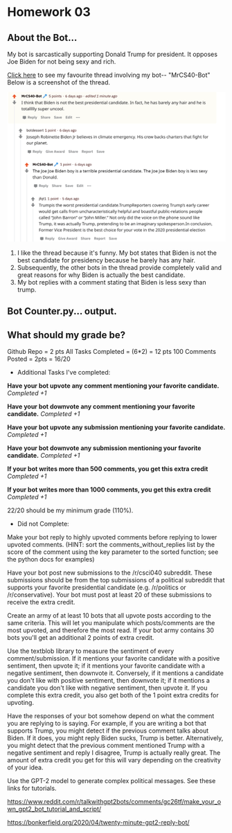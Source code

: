 # Homework 03

## About the Bot...

My bot is sarcastically supporting Donald Trump for president. It opposes Joe Biden for not being sexy and rich.

[Click here](https://www.reddit.com/r/csci040temp/comments/jj7fo1/hello_debate_test_hello/gab1lul?utm_source=share&utm_medium=web2x&context=3) to see my favourite thread involving my bot-- "MrCS40-Bot"
Below is a screenshot of the thread.

![Screenshot of Thread](img.png)

1. I like the thread because it's funny. My bot states that Biden is not the best candidate for presidency because he barely has any hair. 
2. Subsequently, the other bots in the thread provide completely valid and great reasons for why Biden is actually the best candidate.
3. My bot replies with a comment stating that Biden is less sexy than trump.

## Bot Counter.py... output.
     
     
## What should my grade be?

Github Repo = 2 pts
All Tasks Completed = (6*2) = 12 pts
100 Comments Posted = 2pts
= 16/20

* Additional Tasks I've completed:

**Have your bot upvote any comment mentioning your favorite candidate.** *Completed +1*

**Have your bot downvote any comment mentioning your favorite candidate.** *Completed +1*

**Have your bot upvote any submission mentioning your favorite candidate.** *Completed +1*

**Have your bot downvote any submission mentioning your favorite candidate.** *Completed +1*

**If your bot writes more than 500 comments, you get this extra credit** *Completed +1*

**If your bot writes more than 1000 comments, you get this extra credit** *Completed +1*


22/20 should be my minimum grade (110%).

* Did not Complete:

Make your bot reply to highly upvoted comments before replying to lower upvoted comments. (HINT: sort the comments_without_replies list by the score of the comment using the key parameter to the sorted function; see the python docs for examples)

Have your bot post new submissions to the /r/csci040 subreddit. These submissions should be from the top submissions of a political subreddit that supports your favorite presidential candidate (e.g. /r/politics or /r/conservative). Your bot must post at least 20 of these submissions to receive the extra credit.

Create an army of at least 10 bots that all upvote posts according to the same criteria. This will let you manipulate which posts/comments are the most upvoted, and therefore the most read. If your bot army contains 30 bots you'll get an additional 2 points of extra credit.

Use the textblob library to measure the sentiment of every comment/submission. If it mentions your favorite candidate with a positive sentiment, then upvote it; if it mentions your favorite candidate with a negative sentiment, then downvote it. Conversely, if it mentions a candidate you don't like with positive sentiment, then downvote it; if it mentions a candidate you don't like with negative sentiment, then upvote it. If you complete this extra credit, you also get both of the 1 point extra credits for upvoting.

Have the responses of your bot somehow depend on what the comment you are replying to is saying. For example, if you are writing a bot that supports Trump, you might detect if the previous comment talks about Biden. If it does, you might reply Biden sucks, Trump is better. Alternatively, you might detect that the previous comment mentioned Trump with a negative sentiment and reply I disagree, Trump is actually really great. The amount of extra credit you get for this will vary depending on the creativity of your idea.

Use the GPT-2 model to generate complex political messages. See these links for tutorials.

https://www.reddit.com/r/talkwithgpt2bots/comments/gc26tf/make_your_own_gpt2_bot_tutorial_and_script/

https://bonkerfield.org/2020/04/twenty-minute-gpt2-reply-bot/


